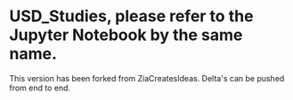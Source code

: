 # USD_Studies, please refer to the Jupyter Notebook by the same name.
This version has been forked from ZiaCreatesIdeas.
Delta's can be pushed from end to end.
